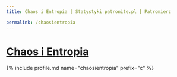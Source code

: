 ```yaml
---
title: Chaos i Entropia | Statystyki patronite.pl | Patromierz

permalink: /chaosientropia
---
```


# [Chaos i Entropia](https://patronite.pl/chaosientropia)

{% include profile.md name="chaosientropia" prefix="c" %}
